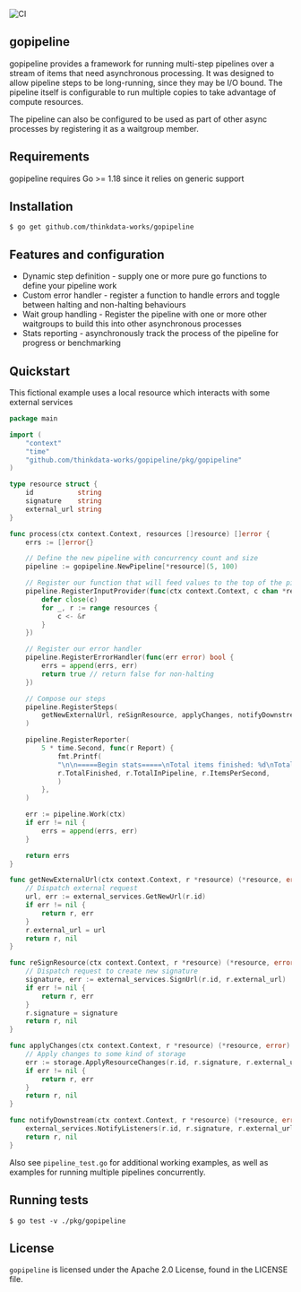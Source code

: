 ![CI](https://github.com/thinkdata-works/gopipeline/actions/workflows/ci.yml/badge.svg)

## gopipeline

gopipeline provides a framework for running multi-step pipelines over a stream of items that need asynchronous processing. It was designed to allow pipeline steps to be long-running, since they may be I/O bound. The pipeline itself is configurable to run multiple copies to take advantage of compute resources.

The pipeline can also be configured to be used as part of other async processes by registering it as a waitgroup member.

## Requirements

gopipeline requires Go >= 1.18 since it relies on generic support

## Installation

```
$ go get github.com/thinkdata-works/gopipeline
```

## Features and configuration

- Dynamic step definition - supply one or more pure go functions to define your pipeline work
- Custom error handler - register a function to handle errors and toggle between halting and non-halting behaviours
- Wait group handling - Register the pipeline with one or more other waitgroups to build this into other asynchronous processes
- Stats reporting - asynchronously track the process of the pipeline for progress or benchmarking

## Quickstart

This fictional example uses a local resource which interacts with some external services

```go
package main

import (
	"context"
	"time"
	"github.com/thinkdata-works/gopipeline/pkg/gopipeline"
)

type resource struct {
	id           string
	signature    string
	external_url string
}

func process(ctx context.Context, resources []resource) []error {
	errs := []error{}

	// Define the new pipeline with concurrency count and size
	pipeline := gopipeline.NewPipeline[*resource](5, 100)

	// Register our function that will feed values to the top of the pipeline
	pipeline.RegisterInputProvider(func(ctx context.Context, c chan *resource) {
		defer close(c)
		for _, r := range resources {
			c <- &r
		}
	})

	// Register our error handler
	pipeline.RegisterErrorHandler(func(err error) bool {
		errs = append(errs, err)
		return true // return false for non-halting
	})

	// Compose our steps
	pipeline.RegisterSteps(
		getNewExternalUrl, reSignResource, applyChanges, notifyDownstream,
	)

	pipeline.RegisterReporter(
		5 * time.Second, func(r Report) {
			fmt.Printf(
			"\n\n=====Begin stats=====\nTotal items finished: %d\nTotal items in pipeline: %d\nAverage items per second: %.6f\n=====End stats=====\n\n",
			r.TotalFinished, r.TotalInPipeline, r.ItemsPerSecond,
			)
		},
	)

	err := pipeline.Work(ctx)
	if err != nil {
		errs = append(errs, err)
	}

	return errs
}

func getNewExternalUrl(ctx context.Context, r *resource) (*resource, error) {
	// Dispatch external request
	url, err := external_services.GetNewUrl(r.id)
	if err != nil {
		return r, err
	}
	r.external_url = url
	return r, nil
}

func reSignResource(ctx context.Context, r *resource) (*resource, error) {
	// Dispatch request to create new signature
	signature, err := external_services.SignUrl(r.id, r.external_url)
	if err != nil {
		return r, err
	}
	r.signature = signature
	return r, nil
}

func applyChanges(ctx context.Context, r *resource) (*resource, error) {
	// Apply changes to some kind of storage
	err := storage.ApplyResourceChanges(r.id, r.signature, r.external_url)
	if err != nil {
		return r, err
	}
	return r, nil
}

func notifyDownstream(ctx context.Context, r *resource) (*resource, error) {
	external_services.NotifyListeners(r.id, r.signature, r.external_url)
	return r, nil
}

```

Also see `pipeline_test.go` for additional working examples, as well as examples for running multiple pipelines concurrently.

## Running tests

```
$ go test -v ./pkg/gopipeline
```

## License

`gopipeline` is licensed under the Apache 2.0 License, found in the LICENSE file.
